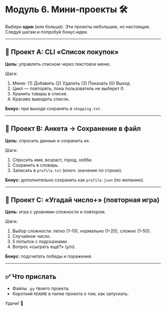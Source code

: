 # Модуль 6. Мини‑проекты 🛠️

Выбери **один** (или больше). Эти проекты небольшие, но настоящие. Следуй шагам и попробуй бонус‑идеи.

---

## 🛒 Проект A: CLI «Список покупок»
**Цель:** управлять списком через текстовое меню.

Шаги:
1. Меню: (1) Добавить (2) Удалить (3) Показать (0) Выход
2. Цикл — повторять, пока пользователь не выберет 0.
3. Хранить товары в списке.
4. Красиво выводить список.

**Бонус:** при выходе сохранять в `shopping.txt`.

---

## 🧾 Проект B: Анкета → Сохранение в файл
**Цель:** спросить данные и сохранить их.

Шаги:
1. Спросить имя, возраст, город, хобби.
2. Сохранить в словарь.
3. Записать в `profile.txt` (ключ: значение по строке).

**Бонус:** дополнительно сохранить как `profile.json` (по желанию).

---

## 🎲 Проект C: «Угадай число+» (повторная игра)
**Цель:** игра с уровнями сложности и повтором.

Шаги:
1. Выбор сложности: легко (1–10), нормально (1–20), сложно (1–50).
2. Случайное число.
3. 5 попыток с подсказками.
4. Вопрос «сыграть ещё?» (y/n).

**Бонус:** подсчитать победы и поражения.

---

## ✅ Что прислать
- Файлы `.py` твоего проекта.
- Короткий `README` в папке проекта о том, как запускать.

Удачи! 🎉
